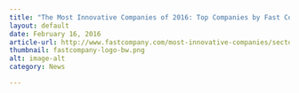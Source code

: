 ```yaml
---
title: "The Most Innovative Companies of 2016: Top Companies by Fast Company"
layout: default
date: February 16, 2016
article-url: http://www.fastcompany.com/most-innovative-companies/sectors/social-good
thumbnail: fastcompany-logo-bw.png
alt: image-alt
category: News

---
```


